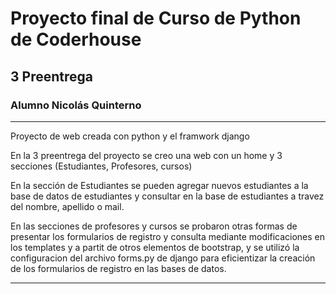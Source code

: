 # Proyecto final de Curso de Python de Coderhouse
## 3 Preentrega
### Alumno Nicolás Quinterno

**********************************************************************************************************

Proyecto de web creada con python y el framwork django

En la 3 preentrega del proyecto se creo una web con un home y 3 secciones (Estudiantes, Profesores, cursos)

En la sección de Estudiantes se pueden agregar nuevos estudiantes a la base de datos de estudiantes y consultar en la base de estudiantes a travez del nombre, apellido o mail.

En las secciones de profesores y cursos se probaron otras formas de presentar los formularios de registro y consulta mediante modificaciones en los templates y a partit de otros elementos de bootstrap, y se utilizó la configuracion del archivo forms.py de django para eficientizar la creación de los formularios de registro en las bases de datos.

*********************************************************************************************************